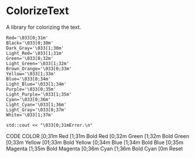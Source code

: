 # ColorizeText

A library for colorizing the text.

```
Red='\033[0;31m' 
Black='\033[0;30m'     
Dark_Gray='\033[1;30m'    
Light_Red='\033[1;31m'
Green='\033[0;32m'     
Light_Green='\033[1;32m'
Brown_Orange='\033[0;33m'     
Yellow='\033[1;33m'
Blue='\033[0;34m'     
Light_Blue='\033[1;34m'
Purple='\033[0;35m'     
Light_Purple='\033[1;35m'
Cyan='\033[0;36m'     
Light_Cyan='\033[1;36m'
Light_Gray='\033[0;37m'     
White='\033[1;37m'
```

```
std::cout << "\033[0;31mError.\n"
```

CODE	COLOR
[0;31m	Red
[1;31m	Bold Red
[0;32m	Green
[1;32m	Bold Green
[0;33m	Yellow
[01;33m	Bold Yellow
[0;34m	Blue
[1;34m	Bold Blue
[0;35m	Magenta
[1;35m	Bold Magenta
[0;36m	Cyan
[1;36m	Bold Cyan
[0m	Reset

